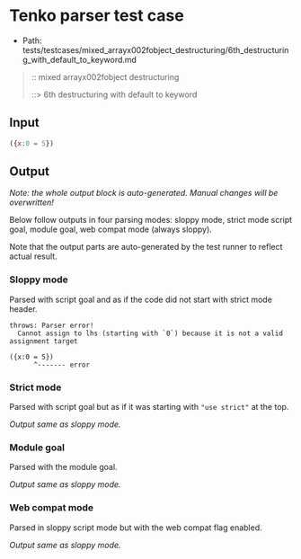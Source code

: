 # Tenko parser test case

- Path: tests/testcases/mixed_arrayx002fobject_destructuring/6th_destructuring_with_default_to_keyword.md

> :: mixed arrayx002fobject destructuring
>
> ::> 6th destructuring with default to keyword

## Input

`````js
({x:0 = 5})
`````

## Output

_Note: the whole output block is auto-generated. Manual changes will be overwritten!_

Below follow outputs in four parsing modes: sloppy mode, strict mode script goal, module goal, web compat mode (always sloppy).

Note that the output parts are auto-generated by the test runner to reflect actual result.

### Sloppy mode

Parsed with script goal and as if the code did not start with strict mode header.

`````
throws: Parser error!
  Cannot assign to lhs (starting with `0`) because it is not a valid assignment target

({x:0 = 5})
      ^------- error
`````

### Strict mode

Parsed with script goal but as if it was starting with `"use strict"` at the top.

_Output same as sloppy mode._

### Module goal

Parsed with the module goal.

_Output same as sloppy mode._

### Web compat mode

Parsed in sloppy script mode but with the web compat flag enabled.

_Output same as sloppy mode._
